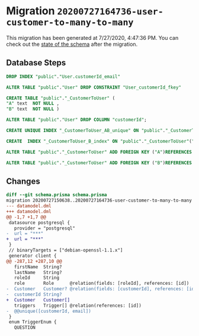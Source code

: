 # Migration `20200727164736-user-customer-to-many-to-many`

This migration has been generated at 7/27/2020, 4:47:36 PM.
You can check out the [state of the schema](./schema.prisma) after the migration.

## Database Steps

```sql
DROP INDEX "public"."User.customerId_email"

ALTER TABLE "public"."User" DROP CONSTRAINT "User_customerId_fkey"

CREATE TABLE "public"."_CustomerToUser" (
"A" text  NOT NULL ,
"B" text  NOT NULL )

ALTER TABLE "public"."User" DROP COLUMN "customerId";

CREATE UNIQUE INDEX "_CustomerToUser_AB_unique" ON "public"."_CustomerToUser"("A","B")

CREATE  INDEX "_CustomerToUser_B_index" ON "public"."_CustomerToUser"("B")

ALTER TABLE "public"."_CustomerToUser" ADD FOREIGN KEY ("A")REFERENCES "public"."Customer"("id") ON DELETE CASCADE  ON UPDATE CASCADE

ALTER TABLE "public"."_CustomerToUser" ADD FOREIGN KEY ("B")REFERENCES "public"."User"("id") ON DELETE CASCADE  ON UPDATE CASCADE
```

## Changes

```diff
diff --git schema.prisma schema.prisma
migration 20200727150638..20200727164736-user-customer-to-many-to-many
--- datamodel.dml
+++ datamodel.dml
@@ -1,7 +1,7 @@
 datasource postgresql {
   provider = "postgresql"
-  url = "***"
+  url = "***"
 }
 // binaryTargets = ["debian-openssl-1.1.x"]
 generator client {
@@ -287,12 +287,10 @@
   firstName  String?
   lastName   String?
   roleId     String
   role       Role      @relation(fields: [roleId], references: [id])
-  Customer   Customer? @relation(fields: [customerId], references: [id])
-  customerId String?
+  Customer   Customer[]
   triggers   Trigger[] @relation(references: [id])
-  @@unique([customerId, email])
 }
 enum TriggerEnum {
   QUESTION
```


